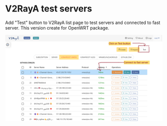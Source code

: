 # V2RayA test servers

Add "Test" button to V2RayA list page to test servers and connected to fast server. This version create for OpenWRT package.

![V2RayA test servers](v2raya-test-servers.png)